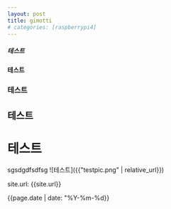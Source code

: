 ```yaml
---
layout: post
title: gimotti
# categories: [raspberrypi4]
---
```


##### 테스트
#### 테스트
### 테스트
## 테스트
# 테스트

sgsdgdfsdfsg
![테스트]({{"testpic.png" | relative_url}}) 


site.url: {{site.url}}

<!-- page.content: {{post.content}} -->

<!-- page.title: {{page.title}} -->

<!-- page.url: {{page.url}} -->

{{page.date | date: "%Y-%m-%d}}

<!-- page.id: {{page.id}} -->

<!-- page.categories: {{page.categories}} -->

<!-- page.collection: {{post.collection}}

page.tags: {{post.tags}} -->

<!-- page.dir: {{page.dir}}

page.name: {{page.name}}

page.path: {{page.path}} -->

<!-- page.next: {{post.next}}

page.previous: {{post.previous}} -->
